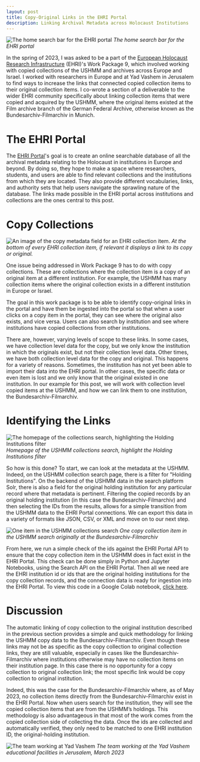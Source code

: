 ```yaml
---
layout: post
title: Copy-Original Links in the EHRI Portal
description: Linking Archival Metadata across Holocaust Institutions
---
```

![The home search bar for the EHRI portal](../../assets/images/ehri-home.jpg)
*The home search bar for the EHRI portal*

In the spring of 2023, I was asked to be a part of the [European Holocaust Research Infrastructure](https://www.ehri-project.eu/) (EHRI)'s Work Package 9, which involved working with copied collections of the USHMM and archives across Europe and Israel. I worked with researchers in Europe and at Yad Vashem in Jerusalem to find ways to increase the links that connected copied collection items to their original collection items. I co-wrote a section of a deliverable to the wider EHRI community specifically about linking collection items that were copied and acquired by the USHMM, where the original items existed at the Film archive branch of the German Federal Archive, otherwise known as the Bundesarchiv-Filmarchiv in Munich.

# The EHRI Portal
The [EHRI Portal](https://portal.ehri-project.eu/)'s goal is to create an online searchable database of all the archival metadata relating to the Holocaust in institutions in Europe and beyond. By doing so, they hope to make a space where researchers, students, and users are able to find relevant collections and the institutions from which they are located. They also provide different vocabularies, links, and authority sets that help users navigate the sprawling nature of the database. The links made possible in the EHRI portal across institutions and collections are the ones central to this post.

# Copy Collections
![An image of the copy metadata field for an EHRI collection item.](../../assets/images/ehri-copy.jpg)
*At the bottom of every EHRI collection item, if relevant it displays a link to its copy or original.*

One issue being addressed in Work Package 9 has to do with copy collections. These are collections where the collection item is a copy of an original item at a different institution. For example, the USHMM has many collection items where the original collection exists in a different institution in Europe or Israel. 

The goal in this work package is to be able to identify copy-original links in the portal and have them be ingested into the portal so that when a user clicks on a copy item in the portal, they can see where the original also exists, and vice versa. Users can also search by institution and see where institutions have copied collections from other institutions. 

There are, however, varying levels of scope to these links. In some cases, we have collection level data for the copy, but we only know the institution in which the originals exist, but not their collection level data. Other times, we have both collection level data for the copy and original. This happens for a variety of reasons. Sometimes, the institution has not yet been able to import their data into the EHRI portal. In other cases, the specific data or even item is lost and we only know that the original existed in one institution. In our example for this post, we will work with collection level copied items at the USHMM, and how we can link them to one institution, the Bundesarchiv-Filmarchiv.

# Identifying the Links
![The homepage of the collections search, highlighting the Holding Institutions filter](../../assets/images/ehri-ushmm.jpg)
*Homepage of the USHMM collections search, highlight the Holding Institutions filter*

So how is this done? To start, we can look at the metadata at the USHMM. Indeed, on the USHMM collection search page, there is a filter for "Holding Institutions". On the backend of the USHMM data in the search platform Solr, there is also a field for the original holding institution for any particular record where that metadata is pertinent. Filtering the copied records by an original holding institution (in this case the Bundesarchiv-Filmarchiv) and then selecting the IDs from the results, allows for a simple transition from the USHMM data to the EHRI Portal connections. We can export this data in a variety of formats like JSON, CSV, or XML and move on to our next step. 

![One item in the USHMM collections search](../../assets/images/ehri-item.jpg)
*One copy collection item in the USHMM search originally at the Bundesarchiv-Filmarchiv*

From here, we run a simple check of the ids against the EHRI Portal API to ensure that the copy collection item in the USHMM does in fact exist in the EHRI Portal. This check can be done simply in Python and Jupyter Notebooks, using the Search API on the EHRI Portal. Then all we need are the EHRI institution id or ids that are the original holding institutions for the copy collection records, and the connection data is ready for ingestion into the EHRI Portal. To view this code in a Google Colab notebook, [click here](https://colab.research.google.com/drive/1eZ0hs4NvNEOJYswRCgd04TYNOlXmreTB?usp=sharing).

# Discussion
The automatic linking of copy collection to the original institution described in the previous section provides a simple and quick methodology for linking the USHMM copy data to the Bundesarchiv-Filmarchiv. Even though these links may not be as specific as the copy collection to original collection links, they are still valuable, especially in cases like the Bundesarchiv-Filmarchiv where institutions otherwise may have no collection items on their institution page. In this case there is no opportunity for a copy collection to original collection link; the most specific link would be copy collection to original institution. 

Indeed, this was the case for the Bundesarchiv-Filmarchiv where, as of May 2023, no collection items directly from the Bundesarchiv-Filmarchiv exist in the EHRI Portal. Now when users search for the institution, they will see the copied collection items that are from the USHMM’s holdings. This methodology is also advantageous in that most of the work comes from the copied collection side of collecting the data. Once the ids are collected and automatically verified, they only need to be matched to one EHRI institution ID, the original-holding institution. 

![The team working at Yad Vashem](../../assets/images/ehri-yv.jpg)
*The team working at the Yad Vashem educational facilities in Jerusalem, March 2023*